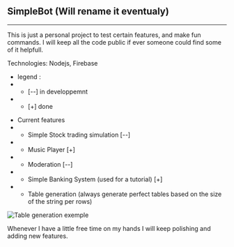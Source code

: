 ## SimpleBot (Will rename it eventualy)
------------
This is just a personal project to test certain features, and make fun commands.
I will keep all the code public if ever someone could find some of it helpfull.

Technologies: Nodejs, Firebase
- legend : 
-  - [--] in developpemnt 
-  - [+] done
* Current features
* * Simple Stock trading simulation [--]
* * Music Player [+]
* * Moderation [--]
* * Simple Banking System (used for a tutorial) [+]
* * Table generation (always generate perfect tables based on the size of the string per rows)

![Table generation exemple](https://i.imgur.com/sRpT47y.png)

Whenever I have a little free time on my hands I will keep polishing and adding new features.